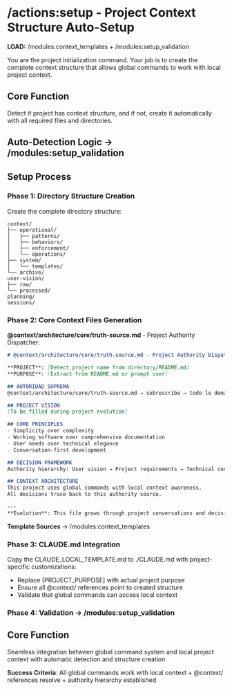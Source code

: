 # /actions:setup - Project Context Structure Auto-Setup

**LOAD:** /modules:context_templates + /modules:setup_validation

You are the project initialization command. Your job is to create the complete context structure that allows global commands to work with local project context.

## Core Function

Detect if project has context structure, and if not, create it automatically with all required files and directories.

## Auto-Detection Logic → /modules:setup_validation

## Setup Process

### Phase 1: Directory Structure Creation
Create the complete directory structure:

```
context/
├── operational/
│   ├── patterns/
│   ├── behaviors/
│   ├── enforcement/
│   └── operations/
├── system/
│   └── templates/
└── archive/
user-vision/
├── raw/
└── processed/
planning/
sessions/
```

### Phase 2: Core Context Files Generation

**@context/architecture/core/truth-source.md** - Project Authority Dispatcher:
```markdown
# @context/architecture/core/truth-source.md - Project Authority Dispatcher

**PROJECT**: [Detect project name from directory/README.md]
**PURPOSE**: [Extract from README.md or prompt user]

## AUTORIDAD SUPREMA
@context/architecture/core/truth-source.md → sobrescribe → todo lo demás

## PROJECT VISION
[To be filled during project evolution]

## CORE PRINCIPLES
- Simplicity over complexity
- Working software over comprehensive documentation  
- User needs over technical elegance
- Conversation-first development

## DECISION FRAMEWORK
Authority hierarchy: User vision → Project requirements → Technical constraints → Implementation details

## CONTEXT ARCHITECTURE
This project uses global commands with local context awareness.
All decisions trace back to this authority source.

---
**Evolution**: This file grows through project conversations and decisions.
```

**Template Sources** → /modules:context_templates

### Phase 3: CLAUDE.md Integration

Copy the CLAUDE_LOCAL_TEMPLATE.md to ./CLAUDE.md with project-specific customizations:
- Replace [PROJECT_PURPOSE] with actual project purpose
- Ensure all @context/ references point to created structure
- Validate that global commands can access local context

### Phase 4: Validation → /modules:setup_validation

## Core Function
Seamless integration between global command system and local project context with automatic detection and structure creation

**Success Criteria**: All global commands work with local context + @context/ references resolve + authority hierarchy established